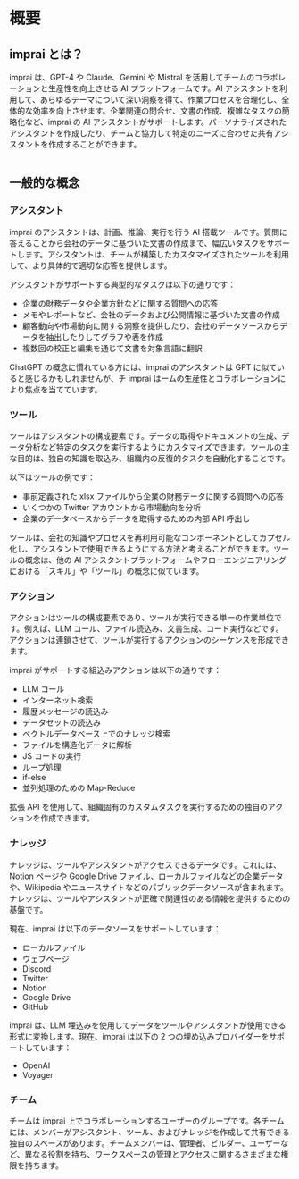 # 概要

## imprai とは？

imprai は、GPT-4 や Claude、Gemini や Mistral を活用してチームのコラボレーションと生産性を向上させる AI プラットフォームです。AI アシスタントを利用して、あらゆるテーマについて深い洞察を得て、作業プロセスを合理化し、全体的な効率を向上させます。企業関連の問合せ、文書の作成、複雑なタスクの簡略化など、imprai の AI アシスタントがサポートします。パーソナライズされたアシスタントを作成したり、チームと協力して特定のニーズに合わせた共有アシスタントを作成することができます。

<figure><img src="../.gitbook/assets/image (5).png" alt=""><figcaption></figcaption></figure>

## 一般的な概念

### アシスタント

imprai のアシスタントは、計画、推論、実行を行う AI 搭載ツールです。質問に答えることから会社のデータに基づいた文書の作成まで、幅広いタスクをサポートします。アシスタントは、チームが構築したカスタマイズされたツールを利用して、より具体的で適切な応答を提供します。

アシスタントがサポートする典型的なタスクは以下の通りです：

- 企業の財務データや企業方針などに関する質問への応答
- メモやレポートなど、会社のデータおよび公開情報に基づいた文書の作成
- 顧客動向や市場動向に関する洞察を提供したり、会社のデータソースからデータを抽出したりしてグラフや表を作成
- 複数回の校正と編集を通じて文書を対象言語に翻訳

ChatGPT の概念に慣れている方には、imprai のアシスタントは GPT に似ていると感じるかもしれませんが、チ imprai はームの生産性とコラボレーションにより焦点を当てています。

### ツール

ツールはアシスタントの構成要素です。データの取得やドキュメントの生成、データ分析など特定のタスクを実行するようにカスタマイズできます。ツールの主な目的は、独自の知識を取込み、組織内の反復的タスクを自動化することです。

以下はツールの例です：

- 事前定義された xlsx ファイルから企業の財務データに関する質問への応答
- いくつかの Twitter アカウントから市場動向を分析
- 企業のデータベースからデータを取得するための内部 API 呼出し

ツールは、会社の知識やプロセスを再利用可能なコンポーネントとしてカプセル化し、アシスタントで使用できるようにする方法と考えることができます。ツールの概念は、他の AI アシスタントプラットフォームやフローエンジニアリングにおける「スキル」や「ツール」の概念に似ています。

### アクション

アクションはツールの構成要素であり、ツールが実行できる単一の作業単位です。例えば、LLM コール、ファイル読込み、文書生成、コード実行などです。アクションは連鎖させて、ツールが実行するアクションのシーケンスを形成できます。

imprai がサポートする組込みアクションは以下の通りです：

- LLM コール
- インターネット検索
- 履歴メッセージの読込み
- データセットの読込み
- ベクトルデータベース上でのナレッジ検索
- ファイルを構造化データに解析
- JS コードの実行
- ループ処理
- if-else
- 並列処理のための Map-Reduce

拡張 API を使用して、組織固有のカスタムタスクを実行するための独自のアクションを作成できます。

### ナレッジ

ナレッジは、ツールやアシスタントがアクセスできるデータです。これには、Notion ページや Google Drive ファイル、ローカルファイルなどの企業データや、Wikipedia やニュースサイトなどのパブリックデータソースが含まれます。ナレッジは、ツールやアシスタントが正確で関連性のある情報を提供するための基盤です。

現在、imprai は以下のデータソースをサポートしています：

- ローカルファイル
- ウェブページ
- Discord
- Twitter
- Notion
- Google Drive
- GitHub

imprai は、LLM 埋込みを使用してデータをツールやアシスタントが使用できる形式に変換します。現在、imprai は以下の 2 つの埋め込みプロバイダーをサポートしています：

- OpenAI
- Voyager

### チーム

チームは imprai 上でコラボレーションするユーザーのグループです。各チームには、メンバーがアシスタント、ツール、およびナレッジを作成して共有できる独自のスペースがあります。チームメンバーは、管理者、ビルダー、ユーザーなど、異なる役割を持ち、ワークスペースの管理とアクセスに関するさまざまな権限を持ちます。
